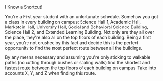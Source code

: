 I Know a Shortcut!

You're a First year student with an unfortunate schedule. Somehow you got a class in every building on campus: Science Hall 1, Academic Hall, Markstein Hall, University Hall, Social and Behavioral Science Building, Science Hall 2, and Extended Learning Building. Not only are they all over the place, they're also all on the top floors of each building. Being a first year, you're not crushed by this fact and decide this is the perfect opportunity to find the most perfect route between all the buildings.

By any means necessary and assuming you're only sticking to walkable paths (no cutting through bushes or scaling walls) find the shortest and fastest route between the top floors of each building on campus. Take into accounts X, Y, and Z when finding this route.